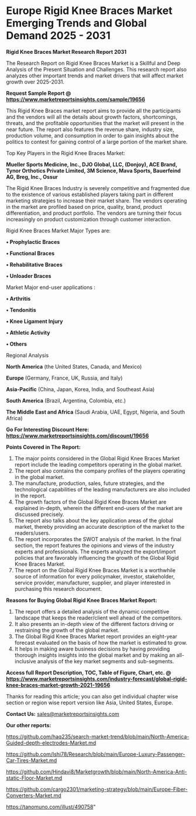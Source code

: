 # Europe Rigid Knee Braces Market Emerging Trends and Global Demand 2025 - 2031

<strong>Rigid Knee Braces Market Research Report 2031</strong>

The Research Report on Rigid Knee Braces Market is a Skillful and Deep Analysis of the Present Situation and Challenges. This research report also analyzes other important trends and market drivers that will affect market growth over 2025-2031.

<strong>Request Sample Report @ <a href=https://www.marketreportsinsights.com/sample/19656>https://www.marketreportsinsights.com/sample/19656</a></strong>

This Rigid Knee Braces market report aims to provide all the participants and the vendors will all the details about growth factors, shortcomings, threats, and the profitable opportunities that the market will present in the near future. The report also features the revenue share, industry size, production volume, and consumption in order to gain insights about the politics to contest for gaining control of a large portion of the market share.

Top Key Players in the Rigid Knee Braces Market:

<strong>Mueller Sports Medicine, Inc., DJO Global, LLC, (Donjoy), ACE Brand, Tynor Orthotics Private Limited, 3M Science, Mava Sports, Bauerfeind AG, Breg, Inc., Ossur</strong>

The Rigid Knee Braces Industry is severely competitive and fragmented due to the existence of various established players taking part in different marketing strategies to increase their market share. The vendors operating in the market are profiled based on price, quality, brand, product differentiation, and product portfolio. The vendors are turning their focus increasingly on product customization through customer interaction.

Rigid Knee Braces Market Major Types are:

<strong>• Prophylactic Braces

• Functional Braces

• Rehabilitative Braces

• Unloader Braces</strong>

Market Major end-user applications :

<strong>• Arthritis

• Tendonitis

• Knee Ligament Injury

• Athletic Activity

• Others</strong>

Regional Analysis

</u><strong><b>North America</b></strong> (the United States, Canada, and Mexico)

<strong><b>Europe </b></strong>(Germany, France, UK, Russia, and Italy)

<strong><b>Asia-Pacific</b></strong> (China, Japan, Korea, India, and Southeast Asia)

<strong><b>South America</b></strong> (Brazil, Argentina, Colombia, etc.)

<strong><b>The Middle East and Africa</b></strong> (Saudi Arabia, UAE, Egypt, Nigeria, and South Africa)

<strong>Go For Interesting Discount Here: <a href=https://www.marketreportsinsights.com/discount/19656>https://www.marketreportsinsights.com/discount/19656</a></strong>

<strong>Points Covered in The Report:</strong>
<ol>
  <li>The major points considered in the Global Rigid Knee Braces Market report include the leading competitors operating in the global market.</li>
  <li>The report also contains the company profiles of the players operating in the global market.</li>
  <li>The manufacture, production, sales, future strategies, and the technological capabilities of the leading manufacturers are also included in the report.</li>
  <li>The growth factors of the Global Rigid Knee Braces Market are explained in-depth, wherein the different end-users of the market are discussed precisely.</li>
  <li>The report also talks about the key application areas of the global market, thereby providing an accurate description of the market to the readers/users.</li>
  <li>The report incorporates the SWOT analysis of the market. In the final section, the report features the opinions and views of the industry experts and professionals. The experts analyzed the export/import policies that are favorably influencing the growth of the Global Rigid Knee Braces Market.</li>
  <li>The report on the Global Rigid Knee Braces Market is a worthwhile source of information for every policymaker, investor, stakeholder, service provider, manufacturer, supplier, and player interested in purchasing this research document.</li>
</ol>
<strong>Reasons for Buying Global Rigid Knee Braces Market Report:</strong>

<ol>
  <li>The report offers a detailed analysis of the dynamic competitive landscape that keeps the reader/client well ahead of the competitors.</li>
  <li>It also presents an in-depth view of the different factors driving or restraining the growth of the global market.</li>
  <li>The Global Rigid Knee Braces Market report provides an eight-year forecast evaluated on the basis of how the market is estimated to grow.</li>
  <li>It helps in making aware business decisions by having providing thorough insights insights into the global market and by making an all-inclusive analysis of the key market segments and sub-segments.</li>
</ol>
<strong>Access full Report Description, TOC, Table of Figure, Chart, etc. @ <a href=https://www.marketreportsinsights.com/industry-forecast/global-rigid-knee-braces-market-growth-2021-19656>https://www.marketreportsinsights.com/industry-forecast/global-rigid-knee-braces-market-growth-2021-19656</a></strong>


Thanks for reading this article; you can also get individual chapter wise section or region wise report version like Asia, United States, Europe.

<strong>Contact Us:</strong>
sales@marketreportsinsights.com

<strong>Our other reports:</strong>

<a href=https://github.com/haq235/search-market-trend/blob/main/North-America-Guided-depth-electrodes-Market.md>https://github.com/haq235/search-market-trend/blob/main/North-America-Guided-depth-electrodes-Market.md</a>

<a href=https://github.com/Ishi78/Research/blob/main/Europe-Luxury-Passenger-Car-Tires-Market.md>https://github.com/Ishi78/Research/blob/main/Europe-Luxury-Passenger-Car-Tires-Market.md</a>

<a href=https://github.com/Hindavi8/Marketgrowth/blob/main/North-America-Anti-static-Floor-Market.md>https://github.com/Hindavi8/Marketgrowth/blob/main/North-America-Anti-static-Floor-Market.md</a>

<a href=https://github.com/cargo2301/marketing-strategy/blob/main/Europe-Fiber-Converters-Market.md>https://github.com/cargo2301/marketing-strategy/blob/main/Europe-Fiber-Converters-Market.md</a>

<a href=https://tanomuno.com/illust/490758>https://tanomuno.com/illust/490758</a>"

